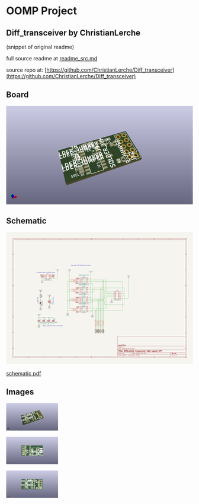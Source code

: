 # OOMP Project  
## Diff_transceiver  by ChristianLerche  
  
(snippet of original readme)  
  
  
  full source readme at [readme_src.md](readme_src.md)  
  
source repo at: [https://github.com/ChristianLerche/Diff_transceiver](https://github.com/ChristianLerche/Diff_transceiver)  
## Board  
  
[![working_3d.png](working_3d_600.png)](working_3d.png)  
## Schematic  
  
[![working_schematic.png](working_schematic_600.png)](working_schematic.png)  
  
[schematic pdf](working_schematic.pdf)  
## Images  
  
[![working_3d.png](working_3d_140.png)](working_3d.png)  
  
[![working_3d_back.png](working_3d_back_140.png)](working_3d_back.png)  
  
[![working_3d_front.png](working_3d_front_140.png)](working_3d_front.png)  
